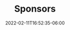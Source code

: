 ---
title: "Sponsors"
date: 2022-02-11T16:52:35-06:00
draft: false
type: youth/sponsors
menu:
  youth:
    name: Sponsors
    url: /youth/sponsors/
    weight: 40
---